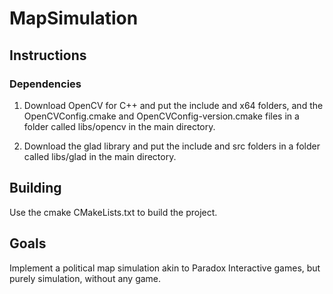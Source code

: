 # MapSimulation

## Instructions

### Dependencies

1. Download OpenCV for C++ and put the include and x64 folders, and the OpenCVConfig.cmake and OpenCVConfig-version.cmake
files in a folder called libs/opencv in the main directory.

2. Download the glad library and put the include and src folders in a folder called libs/glad in the main directory.

## Building

Use the cmake CMakeLists.txt to build the project.

## Goals

Implement a political map simulation akin to Paradox Interactive games, but purely simulation, without any game.
